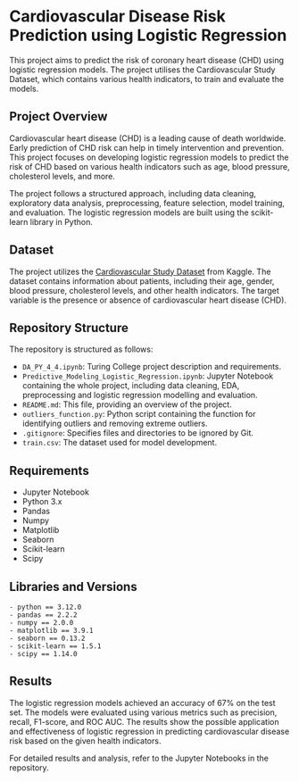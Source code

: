 # Cardiovascular Disease Risk Prediction using Logistic Regression

This project aims to predict the risk of coronary heart disease (CHD) using logistic regression models. The project utilises the Cardiovascular Study Dataset, which contains various health indicators, to train and evaluate the models.

## Project Overview
Cardiovascular heart disease (CHD) is a leading cause of death worldwide. Early prediction of CHD risk can help in timely intervention and prevention. This project focuses on developing logistic regression models to predict the risk of CHD based on various health indicators such as age, blood pressure, cholesterol levels, and more.

The project follows a structured approach, including data cleaning, exploratory data analysis, preprocessing, feature selection, model training, and evaluation. The logistic regression models are built using the scikit-learn library in Python.

## Dataset
The project utilizes the [Cardiovascular Study Dataset](https://www.kaggle.com/datasets/christofel04/cardiovascular-study-dataset-predict-heart-disea/data) from Kaggle. The dataset contains information about patients, including their age, gender, blood pressure, cholesterol levels, and other health indicators. The target variable is the presence or absence of cardiovascular heart disease (CHD).

## Repository Structure
The repository is structured as follows:

- `DA_PY_4_4.ipynb`: Turing College project description and requirements.
- `Predictive_Modeling_Logistic_Regression.ipynb`: Jupyter Notebook containing the whole project, including data cleaning, EDA, preprocessing and logistic regression modelling and evaluation.
- `README.md`: This file, providing an overview of the project.
- `outliers_function.py`: Python script containing the function for identifying outliers and removing extreme outliers.
- `.gitignore`: Specifies files and directories to be ignored by Git.
- `train.csv`: The dataset used for model development.

## Requirements

- Jupyter Notebook
- Python 3.x
- Pandas
- Numpy
- Matplotlib
- Seaborn
- Scikit-learn
- Scipy

## Libraries and Versions
```
- python == 3.12.0
- pandas == 2.2.2
- numpy == 2.0.0
- matplotlib == 3.9.1
- seaborn == 0.13.2
- scikit-learn == 1.5.1
- scipy == 1.14.0
   ```


## Results
The logistic regression models achieved an accuracy of 67% on the test set. The models were evaluated using various metrics such as precision, recall, F1-score, and ROC AUC. The results show the possible application and effectiveness of logistic regression in predicting cardiovascular disease risk based on the given health indicators.

For detailed results and analysis, refer to the Jupyter Notebooks in the repository.
